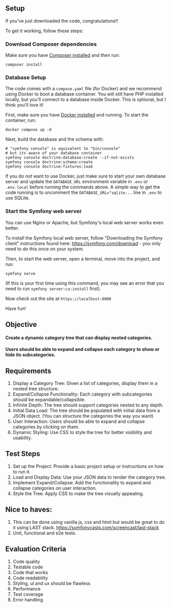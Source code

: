 ## Setup

If you've just downloaded the code, congratulations!!

To get it working, follow these steps:

### Download Composer dependencies

Make sure you have [Composer installed](https://getcomposer.org/download/)
and then run:

```
composer install
```

### Database Setup

The code comes with a `compose.yaml` file (for Docker) and we recommend using
Docker to boot a database container. You will still have PHP installed
locally, but you'll connect to a database inside Docker. This is optional,
but I think you'll love it!

First, make sure you have [Docker installed](https://docs.docker.com/get-docker/)
and running. To start the container, run:

```
docker compose up -d
```

Next, build the database and the schema with:

```
# "symfony console" is equivalent to "bin/console"
# but its aware of your database container
symfony console doctrine:database:create --if-not-exists
symfony console doctrine:schema:create
symfony console doctrine:fixtures:load
```

If you do *not* want to use Docker, just make sure to start your own
database server and update the `DATABASE_URL` environment variable in
`.env` or `.env.local` before running the commands above. A simple way
to get the code running is to uncomment the `DATABASE_URL="sqlite...`
line in `.env` to use SQLite.

### Start the Symfony web server

You can use Nginx or Apache, but Symfony's local web server
works even better.

To install the Symfony local web server, follow
"Downloading the Symfony client" instructions found
here: https://symfony.com/download - you only need to do this
once on your system.

Then, to start the web server, open a terminal, move into the
project, and run:

```
symfony serve
```

(If this is your first time using this command, you may see an
error that you need to run `symfony server:ca:install` first).

Now check out the site at `https://localhost:8000`

Have fun!


## Objective
#### Create a dynamic category tree that can display nested categories.
#### Users should be able to expand and collapse each category to show or hide its subcategories.

## Requirements
1. Display a Category Tree: Given a list of categories, display them in a nested tree structure.
2. Expand/Collapse Functionality: Each category with subcategories should be expandable/collapsible.
3. Infinite Depth: The tree should support categories nested to any depth.
4. Initial Data Load: The tree should be populated with initial data from a JSON object. (You can structure the categories the way you want)
5. User Interaction: Users should be able to expand and collapse categories by clicking on them.
6. Dynamic Styling: Use CSS to style the tree for better visibility and usability.

## Test Steps
1. Set up the Project: Provide a basic project setup or instructions on how to run it.
2. Load and Display Data: Use your JSON data to render the category tree.
3. Implement Expand/Collapse: Add the functionality to expand and collapse categories on user interaction.
4. Style the Tree: Apply CSS to make the tree visually appealing.

## Nice to haves:
1. This can be done using vanilla js, css and html but would be great to do it using LAST stack. https://symfonycasts.com/screencast/last-stack
2. Unit, functional and e2e tests.

## Evaluation Criteria
1. Code quality
2. Testable code
3. Code that works
4. Code readability
5. Styling, ui and ux should be flawless
6. Performance
7. Test coverage
8. Error handling
